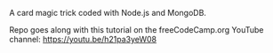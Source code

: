 A card magic trick coded with Node.js and MongoDB.

Repo goes along with this tutorial on the freeCodeCamp.org YouTube channel: https://youtu.be/h21pa3yeW08
